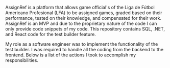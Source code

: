 AssignRef is a platform that allows game official's of the Liga de Fútbol Americano Profesional (LFA) to be assigned games, graded based on their performance, tested on their knowledge, and compensated for their work. AssignRef is an MVP and due to the proprietary nature of the code I can only provide code snippets of my code. This repository contains SQL, .NET, and React code for the test builder feature. 

My role as a software engineer was to implement the functionality of the test builder. I was required to handle all the coding from the backend to the frontend. Below is a list of the actions I took to accomplish my responsibilities.
